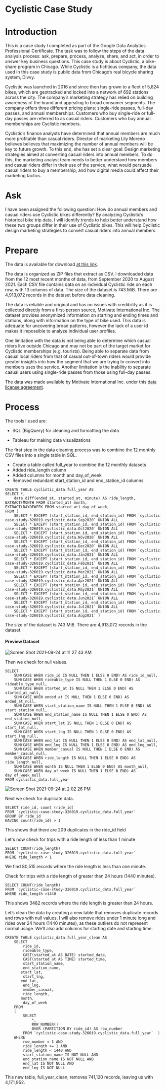 # Cyclistic Case Study

# Introduction

This is a case study I completed as part of the Google Data Analytics Professional Certificate. The task was to follow the steps of the data analysis process: ask, prepare, process, analyze, share, and act, in order to answer key business questions. This case study is about Cyclistic, a bike-share program in Chicago. While Cyclistic is a fictitious company, the data used in this case study is public data from Chicago’s real bicycle sharing system, Divvy.

Cyclistic was launched in 2016 and since then has grown to a fleet of 5,824 bikes, which are geotracked and locked into a network of 692 stations across the city. The company’s marketing strategy has relied on building awareness of the brand and appealing to broad consumer segments. The company offers three different pricing plans: single-ride passes, full-day passes, and annual memberships. Customers who buy single-ride or full-day passes are referred to as casual riders. Customers who buy annual memberships are Cyclistic members. 

Cyclistic’s finance analysts have determined that annual members are much more profitable than casual riders. Director of marketing Lily Moreno believes believes that maximizing the number of annual members will be key to future growth. To this end, she has set a clear goal: Design marketing strategies aimed at converting casual riders into annual members. To do this, the marketing analyst team needs to better understand how members and casual riders differ in their use of the service, what would persuade casual riders to buy a membership, and how digital media could affect their marketing tactics.

# Ask

I have been assigned the following question: How do annual members and casual riders use Cyclistic bikes differently? By analyzing Cyclistic’s historical bike trip data, I will identify trends to help better understand how these two groups differ in their use of Cyclistic bikes. This will help Cyclistic design marketing strategies to convert casual riders into annual members. 


# Prepare

The data is available for download <a href="https://divvy-tripdata.s3.amazonaws.com/index.html">at this link</a>. 

The data is organized as ZIP files that extract as CSV. I downloaded data from the 12 most recent months of data, from September 2020 to August 2021. Each CSV file contains data on an individual Cyclistic ride on each row, with 13 columns of data. The size of the dataset is 743 MiB. There are 4,913,072 records in the dataset before data cleaning.

The data is reliable and original and has no issues with credibility as it is collected directly from a first-person source, Motivate International Inc. The dataset provides anonymized information on starting and ending times and stations, along with information on the type of bike used. This data is adequate for uncovering broad patterns, however the lack of a user id makes it impossible to analyze individual user profiles. 

One limitation with the data is not being able to determine which casual riders live outside Chicago and may not be part of the target market for Cyclistic memberships (e.g. tourists). Being able to separate data from casual local riders from that of casual out-of-town riders would provide greater insights into how the segment that we are trying to convert into members uses the service. Another limitation is the inability to separate casual users using single-ride passes from those using full-day passes. 

The data was made available by Motivate International Inc. under this <a href="https://www.divvybikes.com/data-license-agreement">data license agreement</a>.

# Process

The tools I used are:

- SQL (BigQuery) for cleaning and formatting the data

- Tableau for making data visualizations

The first step in the data cleaning process was to combine the 12 monthly CSV files into a single table in SQL.

- Create a table called full_year to combine the 12 monthly datasets
- Added ride_length column
- Added columns for month and day_of_week
- Removed redundant start_station_id and end_station_id columns

```
CREATE TABLE cyclistic_data.full_year AS
SELECT *,
    date_diff(ended_at, started_at, minute) AS ride_length, EXTRACT(MONTH FROM started_at) month,
EXTRACT(DAYOFWEEK FROM started_at) day_of_week,
FROM (
    SELECT * EXCEPT (start_station_id, end_station_id) FROM `cyclistic-case-study-326019.cyclistic_data.Sep2020` UNION ALL 
    SELECT * EXCEPT (start_station_id, end_station_id) FROM `cyclistic-case-study-326019.cyclistic_data.Oct2020` UNION ALL
    SELECT * EXCEPT (start_station_id, end_station_id) FROM `cyclistic-case-study-326019.cyclistic_data.Nov2020` UNION ALL
    SELECT * EXCEPT (start_station_id, end_station_id) FROM `cyclistic-case-study-326019.cyclistic_data.Dec2020` UNION ALL
    SELECT * EXCEPT (start_station_id, end_station_id) FROM `cyclistic-case-study-326019.cyclistic_data.Jan2021` UNION ALL
    SELECT * EXCEPT (start_station_id, end_station_id) FROM `cyclistic-case-study-326019.cyclistic_data.Feb2021` UNION ALL
    SELECT * EXCEPT (start_station_id, end_station_id) FROM `cyclistic-case-study-326019.cyclistic_data.Mar2021` UNION ALL
    SELECT * EXCEPT (start_station_id, end_station_id) FROM `cyclistic-case-study-326019.cyclistic_data.Apr2021` UNION ALL
    SELECT * EXCEPT (start_station_id, end_station_id) FROM `cyclistic-case-study-326019.cyclistic_data.May2021` UNION ALL
    SELECT * EXCEPT (start_station_id, end_station_id) FROM `cyclistic-case-study-326019.cyclistic_data.Jun2021` UNION ALL
    SELECT * EXCEPT (start_station_id, end_station_id) FROM `cyclistic-case-study-326019.cyclistic_data.Jul2021` UNION ALL
    SELECT * EXCEPT (start_station_id, end_station_id) FROM `cyclistic-case-study-326019.cyclistic_data.Aug2021` )
 ```
 
The size of the dataset is 743 MiB. There are 4,913,072 records in the dataset.

#### Preview Dataset

![Screen Shot 2021-09-24 at 11 27 43 AM](https://user-images.githubusercontent.com/91289713/134718980-ba55e6ed-9340-44a1-b53e-52d9a48424ff.png)

Then we check for null values.

```
SELECT
    SUM(CASE WHEN ride_id IS NULL THEN 1 ELSE 0 END) AS ride_id_null,
    SUM(CASE WHEN rideable_type IS NULL THEN 1 ELSE 0 END) AS rideable_type_null,
    SUM(CASE WHEN started_at IS NULL THEN 1 ELSE 0 END) AS started_at_null,
    SUM(CASE WHEN ended_at IS NULL THEN 1 ELSE 0 END) AS ended_at_null,
    SUM(CASE WHEN start_station_name IS NULL THEN 1 ELSE 0 END) AS start_station_null,
    SUM(CASE WHEN end_station_name IS NULL THEN 1 ELSE 0 END) AS end_station_null,
    SUM(CASE WHEN start_lat IS NULL THEN 1 ELSE 0 END) AS start_lat_null, 
    SUM(CASE WHEN start_lng IS NULL THEN 1 ELSE 0 END) AS start_lng_null, 
    SUM(CASE WHEN end_lat IS NULL THEN 1 ELSE 0 END) AS end_lat_null, 
    SUM(CASE WHEN end_lng IS NULL THEN 1 ELSE 0 END) AS end_lng_null, 
    SUM(CASE WHEN member_casual IS NULL THEN 1 ELSE 0 END) AS member_casual_null, 
    SUM(CASE WHEN ride_length IS NULL THEN 1 ELSE 0 END) AS ride_length_null, 
    SUM(CASE WHEN month IS NULL THEN 1 ELSE 0 END) AS month_null, 
    SUM(CASE WHEN day_of_week IS NULL THEN 1 ELSE 0 END) AS day_of_week_null
FROM cyclistic_data.full_year
```
![Screen Shot 2021-09-24 at 2 02 26 PM](https://user-images.githubusercontent.com/91289713/134720754-5936e101-9fe1-4679-9242-7a7e520a3b11.png)

Next we check for duplicate data.

```
SELECT ride_id, count (ride_id)
FROM `cyclistic-case-study-326019.cyclistic_data.full_year`
GROUP BY ride_id
HAVING count(ride_id) > 1
```
This shows that there are 209 duplicates in the ride_id field

Let's now check for trips with a ride length of less than 1 minute

```
SELECT COUNT(ride_length)
FROM `cyclistic-case-study-326019.cyclistic_data.full_year`
WHERE ride_length < 1
```

We find 80,515 records where the ride length is less than one minute. 

Check for trips with a ride length of greater than 24 hours (1440 minutes).

```
SELECT COUNT(ride_length)
FROM `cyclistic-case-study-326019.cyclistic_data.full_year`
WHERE ride_length >1440
```

This shows 3482 records where the ride length is greater than 24 hours. 

Let’s clean the data by creating a new table that removes duplicate records and rows with null values. I will also remove rides under 1 minute long and rides over 24 hours (1440 minutes), as these outliers do not represent normal usage. We’ll also add columns for starting date and starting time.

```
CREATE TABLE cyclistic_data.full_year_clean AS 
    SELECT 
        ride_id,
        rideable_type,
        CAST(started_at AS DATE) started_date, 
        CAST(started_at AS TIME) started_time,
        start_station_name,
        end_station_name,
	   start_lat,
        start_lng,
	   end_lat,
        end_lng,
        member_casual,
        ride_length,
	   month,
        day_of_week
    FROM 
    (
        SELECT 
            *,
            ROW_NUMBER()
            OVER (PARTITION BY ride_id) AS row_number 
        FROM `cyclistic-case-study-326019.cyclistic_data.full_year`  )
    WHERE 
        row_number = 1 AND
        ride_length >= 1 AND
        ride_length < 1440 AND
        start_station_name IS NOT NULL AND 
        end_station_name IS NOT NULL AND
        end_lat IS NOT NULL AND 
        end_lng IS NOT NULL
```
        
This new table, full_year_clean, removes 741,120 records, leaving us with 4,171,952.


        

